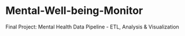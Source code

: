 # Mental-Well-being-Monitor
Final Project: Mental Health Data Pipeline - ETL, Analysis &amp; Visualization
